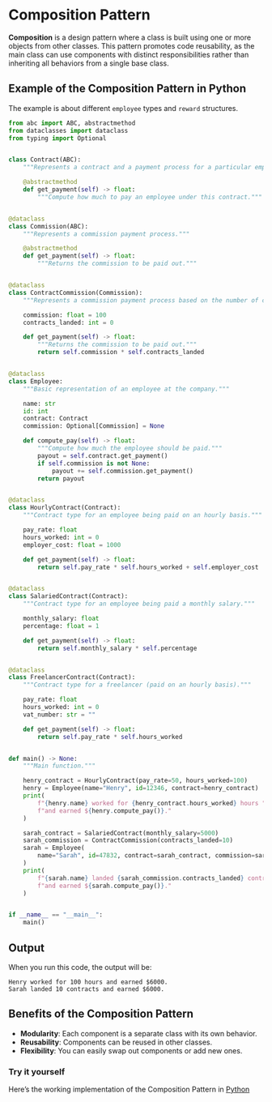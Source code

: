 # Composition Pattern

**Composition** is a design pattern where a class is built using one or more objects from other classes. This pattern promotes code reusability, as the main class can use components with distinct responsibilities rather than inheriting all behaviors from a single base class.

## Example of the Composition Pattern in Python

The example is about different `employee` types and `reward` structures. 


```python
from abc import ABC, abstractmethod
from dataclasses import dataclass
from typing import Optional


class Contract(ABC):
    """Represents a contract and a payment process for a particular employeee."""

    @abstractmethod
    def get_payment(self) -> float:
        """Compute how much to pay an employee under this contract."""


@dataclass
class Commission(ABC):
    """Represents a commission payment process."""

    @abstractmethod
    def get_payment(self) -> float:
        """Returns the commission to be paid out."""


@dataclass
class ContractCommission(Commission):
    """Represents a commission payment process based on the number of contracts landed."""

    commission: float = 100
    contracts_landed: int = 0

    def get_payment(self) -> float:
        """Returns the commission to be paid out."""
        return self.commission * self.contracts_landed


@dataclass
class Employee:
    """Basic representation of an employee at the company."""

    name: str
    id: int
    contract: Contract
    commission: Optional[Commission] = None

    def compute_pay(self) -> float:
        """Compute how much the employee should be paid."""
        payout = self.contract.get_payment()
        if self.commission is not None:
            payout += self.commission.get_payment()
        return payout


@dataclass
class HourlyContract(Contract):
    """Contract type for an employee being paid on an hourly basis."""

    pay_rate: float
    hours_worked: int = 0
    employer_cost: float = 1000

    def get_payment(self) -> float:
        return self.pay_rate * self.hours_worked + self.employer_cost


@dataclass
class SalariedContract(Contract):
    """Contract type for an employee being paid a monthly salary."""

    monthly_salary: float
    percentage: float = 1

    def get_payment(self) -> float:
        return self.monthly_salary * self.percentage


@dataclass
class FreelancerContract(Contract):
    """Contract type for a freelancer (paid on an hourly basis)."""

    pay_rate: float
    hours_worked: int = 0
    vat_number: str = ""

    def get_payment(self) -> float:
        return self.pay_rate * self.hours_worked


def main() -> None:
    """Main function."""

    henry_contract = HourlyContract(pay_rate=50, hours_worked=100)
    henry = Employee(name="Henry", id=12346, contract=henry_contract)
    print(
        f"{henry.name} worked for {henry_contract.hours_worked} hours "
        f"and earned ${henry.compute_pay()}."
    )

    sarah_contract = SalariedContract(monthly_salary=5000)
    sarah_commission = ContractCommission(contracts_landed=10)
    sarah = Employee(
        name="Sarah", id=47832, contract=sarah_contract, commission=sarah_commission
    )
    print(
        f"{sarah.name} landed {sarah_commission.contracts_landed} contracts "
        f"and earned ${sarah.compute_pay()}."
    )


if __name__ == "__main__":
    main()
```

## Output

When you run this code, the output will be:

```
Henry worked for 100 hours and earned $6000.
Sarah landed 10 contracts and earned $6000.
```

## Benefits of the Composition Pattern
- **Modularity**: Each component is a separate class with its own behavior.
- **Reusability**: Components can be reused in other classes.
- **Flexibility**: You can easily swap out components or add new ones.

### Try it yourself

Here’s the working implementation of the Composition Pattern in [Python](src/composition.py)